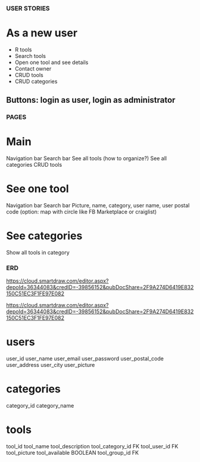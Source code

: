 ### USER STORIES

# As a new user

- R tools
- Search tools
- Open one tool and see details 
- Contact owner
- CRUD tools
- CRUD categories
<!-- - CRUD users (not for MVP) --> 

## Buttons: login as user, login as administrator

### PAGES

# Main
Navigation bar
Search bar
See all tools (how to organize?)
See all categories
CRUD tools

# See one tool
Navigation bar
Search bar
Picture, name, category, user name, user postal code (option: map with circle like FB Marketplace or craiglist)

# See categories
Show all tools in category


### ERD
https://cloud.smartdraw.com/editor.aspx?depoId=36344083&credID=-39856152&pubDocShare=2F9A274D6419E832150C51EC3F1FE97E082


https://cloud.smartdraw.com/editor.aspx?depoId=36344083&credID=-39856152&pubDocShare=2F9A274D6419E832150C51EC3F1FE97E082

# users             
user_id
user_name
user_email
user_password
user_postal_code
user_address
user_city
user_picture

# categories
category_id
category_name

# tools
tool_id
tool_name
tool_description
tool_category_id FK
tool_user_id FK
tool_picture
tool_available BOOLEAN
tool_group_id FK 



